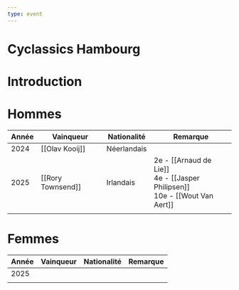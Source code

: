```yaml
---
type: event
---
```


# Cyclassics Hambourg

# Introduction

# Hommes

| Année | Vainqueur         | Nationalité | Remarque                                                                       |
| ----- | ----------------- | ----------- | ------------------------------------------------------------------------------ |
| 2024  | [[Olav Kooij]]    | Néerlandais |                                                                                |
| 2025  | [[Rory Townsend]] | Irlandais   | 2e - [[Arnaud de Lie]]<br>4e - [[Jasper Philipsen]]<br>10e - [[Wout Van Aert]] |
|       |                   |             |                                                                                |
# Femmes

| Année | Vainqueur | Nationalité | Remarque |
| ----- | --------- | ----------- | -------- |
| 2025  |           |             |          |
|       |           |             |          |

